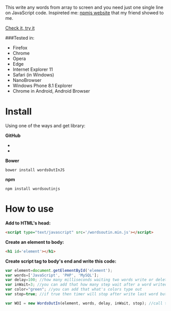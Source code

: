 This write any words from array to screen and you need just one single line on JavaScript code. 
Inspireted me: [npmjs website](https://www.npmjs.org/) that my friend showed to me.

[Check it, try it](http://molnarland.github.io/)

###Tested in:
- Firefox
- Chrome
- Opera
- Edge
- Internet Explorer 11
- Safari (in Windows)
- NanoBrowser
- Windows Phone 8.1 Explorer
- Chrome in Android, Android Browser

Install
=========

Using one of the ways and get library:

**GitHub**
- [unminified]: https://raw.githubusercontent.com/molnarland/wordsOutInJS/master/wordsoutin.js
- [minified]: https://raw.githubusercontent.com/molnarland/wordsOutInJS/master/wordsoutin.min.js

**Bower**
```
bower install wordsOutInJS
```

**npm**
```
npm install wordsoutinjs
```

How to use
=========
**Add to HTML's head:**
```html
<script type="text/javascript" src='/wordsoutin.min.js'></script>
```

**Create an element to body:**
```html
<h1 id='element'></h1>
```

**Create script tag to body's end and write this code:**
```javascript
var element=document.getElementById('element');
var words=['JavaScript', 'PHP', 'MySQL'];
var delay=100; //how many milliseconds waiting two words write or delete between
var inWait=3; //you can add that how many step wait after a word writed (delay*inWait=how many milliseconds wait, so 100*3=300 ms wait)
var color="green"; //you can add that what's colors type out
var stop=true; //if true then timer will stop after write last word but if false then timer won't stop

var WOI = new WordsOutIn(element, words, delay, inWait, stop); //call this object and running :)
```
